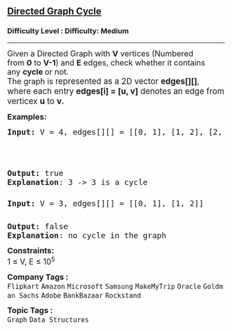 <h2><a href="https://www.geeksforgeeks.org/problems/detect-cycle-in-a-directed-graph/1">Directed Graph Cycle</a></h2><h3>Difficulty Level : Difficulty: Medium</h3><hr><div class="problems_problem_content__Xm_eO" bis_skin_checked="1"><p><span style="font-size: 18px;">Given a Directed Graph with&nbsp;<strong>V</strong>&nbsp;vertices (Numbered from&nbsp;<strong>0</strong>&nbsp;to&nbsp;<strong>V-1</strong>) and&nbsp;<strong>E</strong>&nbsp;edges, check whether it contains any&nbsp;<strong>cycle&nbsp;</strong>or not.<br>The graph is&nbsp;</span><span style="font-size: 18.6667px;">represented as a 2D vector&nbsp;</span><strong style="font-size: 18.6667px;">edges[][]</strong><span style="font-size: 18.6667px;">, where each entry&nbsp;</span><strong style="font-size: 18.6667px;">edges[i] = [u, v]</strong><span style="font-size: 18.6667px;">&nbsp;denotes an edge from verticex&nbsp;</span><strong style="font-size: 18.6667px;">u</strong><span style="font-size: 18.6667px;">&nbsp;to&nbsp;</span><strong style="font-size: 18.6667px;">v.</strong></p>
<p><span style="font-size: 18px;"><strong>Examples:</strong></span></p>
<pre><span style="font-size: 18px;"><strong>Input: </strong>V = 4, edges[][] = [[0, 1], [1, 2], [2, 3], [3, 3]]</span>

<span style="font-size: 18px;"><img src="https://media.geeksforgeeks.org/img-practice/PROD/addEditProblem/700218/Web/Other/9a013355-2510-4ab0-b554-1a2b9f6cb44f_1685086462.png" alt=""></span>

<span style="font-size: 18px;"><strong>Output:</strong> true
<strong>Explanation</strong>: 3 -&gt; 3 is a cycle</span></pre>
<pre><span style="font-size: 18px;"><strong>Input: </strong>V = 3, edges[][] = [[0, 1], [1, 2]]<strong><br></strong></span>
<img src="https://media.geeksforgeeks.org/img-practice/PROD/addEditProblem/700218/Web/Other/b1096e14-7c18-47d8-a4e9-8dd42b2e466f_1685086462.png" alt="">

<span style="font-size: 18px;"><strong>Output:</strong> false
<strong>Explanation</strong>: no cycle in the graph</span></pre>
<p><span style="font-size: 18px;"><strong>Constraints:</strong><br>1 ≤ V, E ≤ 10<sup>5</sup></span></p></div><p><span style=font-size:18px><strong>Company Tags : </strong><br><code>Flipkart</code>&nbsp;<code>Amazon</code>&nbsp;<code>Microsoft</code>&nbsp;<code>Samsung</code>&nbsp;<code>MakeMyTrip</code>&nbsp;<code>Oracle</code>&nbsp;<code>Goldman Sachs</code>&nbsp;<code>Adobe</code>&nbsp;<code>BankBazaar</code>&nbsp;<code>Rockstand</code>&nbsp;<br><p><span style=font-size:18px><strong>Topic Tags : </strong><br><code>Graph</code>&nbsp;<code>Data Structures</code>&nbsp;